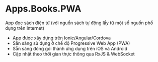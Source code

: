 # Apps.Books.PWA
App đọc sách điện tử (với nguồn sách tự động lấy từ một số nguồn phổ dụng trên Internet)

- App được xây dựng trên Ionic/Angular/Cordova
- Sẵn sàng sử dụng ở chế độ Progressive Web App (PWA)
- Sẵn sàng đóng gói thành ứng dụng trên iOS và Android
- Cập nhật theo thời gian thực thông qua RxJS & WebSocket
